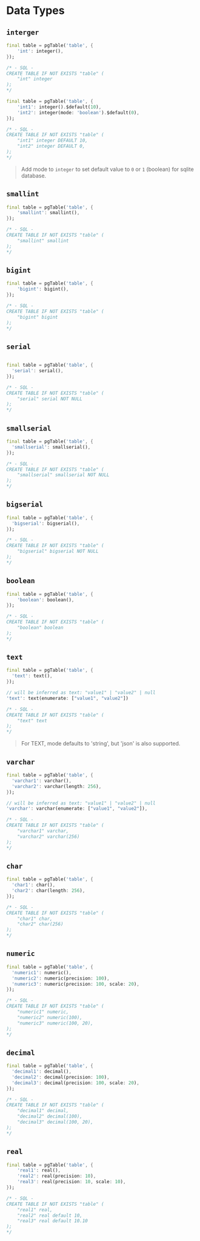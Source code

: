 # Data Types

## `interger`

```dart
final table = pgTable('table', {
	'int': integer(),
});

/* - SQL -
CREATE TABLE IF NOT EXISTS "table" (
	"int" integer
);
*/
```

```dart
final table = pgTable('table', {
	'int1': integer().$default(10),
	'int2': integer(mode: 'boolean').$default(0),
});

/* - SQL -
CREATE TABLE IF NOT EXISTS "table" (
	"int1" integer DEFAULT 10,
	"int2" integer DEFAULT 0,
);
*/
```

> Add mode to `integer` to set default value to `0` or `1` (boolean) for sqlite database.

## `smallint`

```dart
final table = pgTable('table', {
	'smallint': smallint(),
});

/* - SQL -
CREATE TABLE IF NOT EXISTS "table" (
	"smallint" smallint
);
*/
```

## `bigint`

```dart
final table = pgTable('table', {
    'bigint': bigint(),
});

/* - SQL -
CREATE TABLE IF NOT EXISTS "table" (
    "bigint" bigint
);
*/
```

## `serial`

```dart

final table = pgTable('table', {
  'serial': serial(),
});

/* - SQL -
CREATE TABLE IF NOT EXISTS "table" (
	"serial" serial NOT NULL
);
*/
```

## `smallserial`

```dart
final table = pgTable('table', {
  'smallserial': smallserial(),
});

/* - SQL -
CREATE TABLE IF NOT EXISTS "table" (
	"smallserial" smallserial NOT NULL
);
*/
```

## `bigserial`

```dart
final table = pgTable('table', {
  'bigserial': bigserial(),
});

/* - SQL -
CREATE TABLE IF NOT EXISTS "table" (
	"bigserial" bigserial NOT NULL
);
*/
```

## `boolean`

```dart
final table = pgTable('table', {
	'boolean': boolean(),
});

/* - SQL -
CREATE TABLE IF NOT EXISTS "table" (
	"boolean" boolean
);
*/
```

## `text`

```dart
final table = pgTable('table', {
  'text': text(),
});

// will be inferred as text: "value1" | "value2" | null
'text': text(enumerate: ["value1", "value2"])

/* - SQL -
CREATE TABLE IF NOT EXISTS "table" (
	"text" text
);
*/
```

> For TEXT, mode defaults to 'string', but 'json' is also supported.

## `varchar`

```dart
final table = pgTable('table', {
  'varchar1': varchar(),
  'varchar2': varchar(length: 256),
});

// will be inferred as text: "value1" | "value2" | null
'varchar': varchar(enumerate: ["value1", "value2"]),

/* - SQL -
CREATE TABLE IF NOT EXISTS "table" (
	"varchar1" varchar,
	"varchar2" varchar(256)
);
*/
```

## `char`

```dart
final table = pgTable('table', {
  'char1': char(),
  'char2': char(length: 256),
});

/* - SQL -
CREATE TABLE IF NOT EXISTS "table" (
	"char1" char,
	"char2" char(256)
);
*/
```

## `numeric`

```dart
final table = pgTable('table', {
  'numeric1': numeric(),
  'numeric2': numeric(precision: 100),
  'numeric3': numeric(precision: 100, scale: 20),
});

/* - SQL -
CREATE TABLE IF NOT EXISTS "table" (
	"numeric1" numeric,
	"numeric2" numeric(100),
	"numeric3" numeric(100, 20),
);
*/
```

## `decimal`

```dart
final table = pgTable('table', {
  'decimal1': decimal(),
  'decimal2': decimal(precision: 100),
  'decimal3': decimal(precision: 100, scale: 20),
});

/* - SQL -
CREATE TABLE IF NOT EXISTS "table" (
	"decimal1" decimal,
	"decimal2" decimal(100),
	"decimal3" decimal(100, 20),
);
*/
```

## `real`

```dart
final table = pgTable('table', {
	'real1': real(),
	'real2': real(precision: 10),
	'real3': real(precision: 10, scale: 10),
});

/* - SQL -
CREATE TABLE IF NOT EXISTS "table" (
	"real1" real,
	"real2" real default 10,
	"real3" real default 10.10
);
*/
```
